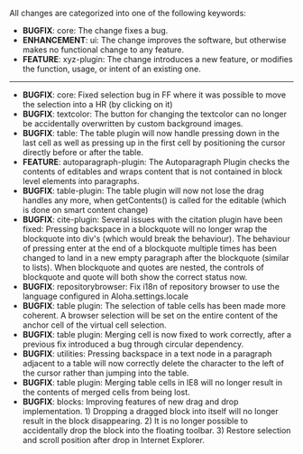 All changes are categorized into one of the following keywords:

- **BUGFIX**:      core: The change fixes a bug.
- **ENHANCEMENT**: ui: The change improves the software, but otherwise makes no
                   functional change to any feature.
- **FEATURE**:     xyz-plugin: The change introduces a new feature, or modifies the function,
                   usage, or intent of an existing one.

----

- **BUGFIX**:      core: Fixed selection bug in FF where it was possible to move the selection
                   into a HR (by clicking on it)
- **BUGFIX**:      textcolor: The button for changing the textcolor can no longer be accidentally
overwritten by custom background images.
- **BUGFIX**:      table: The table plugin will now handle pressing down in the last cell as well
				   as pressing up in the first cell by positioning the cursor directly before or after the table.
- **FEATURE**:     autoparagraph-plugin: The Autoparagraph Plugin checks the contents of editables
                   and wraps content that is not contained in block level elements into paragraphs.
- **BUGFIX**:      table-plugin: The table plugin will now not lose the drag handles any more, when getContents()
                   is called for the editable (which is done on smart content change)
- **BUGFIX**:      cite-plugin: Several issues with the citation plugin have been fixed: Pressing backspace in a 
                   blockquote will no longer wrap the blockquote into div's (which would break the behaviour).
                   The behaviour of pressing enter at the end of a blockquote multiple times has been changed to land
                   in a new empty paragraph after the blockquote (similar to lists).
                   When blockquote and quotes are nested, the controls of blockquote and quote will both show the
                   correct status now.
- **BUGFIX**:      repositorybrowser: Fix i18n of repository browser to use the language configured in Aloha.settings.locale
- **BUGFIX**: table plugin: The selection of table cells has been made more
              coherent.  A browser selection will be set on the entire content
              of the anchor cell of the virtual cell selection.
- **BUGFIX**: table plugin: Merging cell is now fixed to work correctly, after a
              previous fix introduced a bug through circular dependency.
- **BUGFIX**: utilities: Pressing backspace in a text node in a paragraph
			  adjacent to a table will now correctly delete the character to the
			  left of the cursor rather than jumping into the table.
- **BUGFIX**: table plugin: Merging table cells in IE8 will no longer result in
              the contents of merged cells from being lost.
- **BUGFIX**: blocks: Improving features of new drag and drop implementation.
              1) Dropping a dragged block into itself will no longer result in
                 the block disappearing.
              2) It is no longer possible to accidentally drop the block into
                 the floating toolbar.
              3) Restore selection and scroll position after drop in Internet
                 Explorer.

